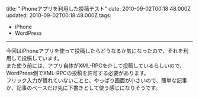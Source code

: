 title: "iPhoneアプリを利用した投稿テスト"
date: 2010-09-02T00:18:48.000Z
updated: 2010-09-02T00:18:48.000Z
tags: 
  - iPhone
  - WordPress
---


今回はiPhoneアプリを使って投稿したらどうなるか気になったので、それを利用して投稿しています。  
 また使う前には、アプリ自体がXML-RPCを介して投稿しているらしいので、WordPress側でXML-RPCの投稿を許可する必要があります。  
 フリック入力が慣れていないことと、やっぱり画面が小さいので、簡単な記事か、記事のベースだけ先に下書きとして使う感じになりそうです。


